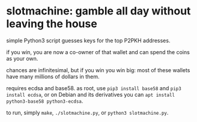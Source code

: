 # slotmachine: gamble all day without leaving the house

simple Python3 script guesses keys for the top P2PKH addresses.

if you win, you are now a co-owner of that wallet and can spend the coins
as your own.

chances are infinitesimal, but if you win you win big: most of these wallets
have many millions of dollars in them.

requires ecdsa and base58. as root, use `pip3 install base58` and
`pip3 install ecdsa`, or on Debian and its derivatives you can
`apt install python3-base58 python3-ecdsa`.

to run, simply `make`, `./slotmachine.py`, or `python3 slotmachine.py`.
